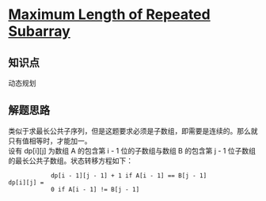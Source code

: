 # [Maximum Length of Repeated Subarray](https://leetcode.com/problems/maximum-length-of-repeated-subarray/)

## 知识点

动态规划

## 解题思路

类似于求最长公共子序列，但是这题要求必须是子数组，即需要是连续的。那么就只有值相等时，才能加一。  
设有 dp[i][j] 为数组 A 的包含第 i - 1 位的子数组与数组 B 的包含第 j - 1 位子数组的最长公共子数组。状态转移方程如下：

```text
            dp[i - 1][j - 1] + 1 if A[i - 1] == B[j - 1]
dp[i][j] =
            0 if A[i - 1] != B[j - 1]
```
